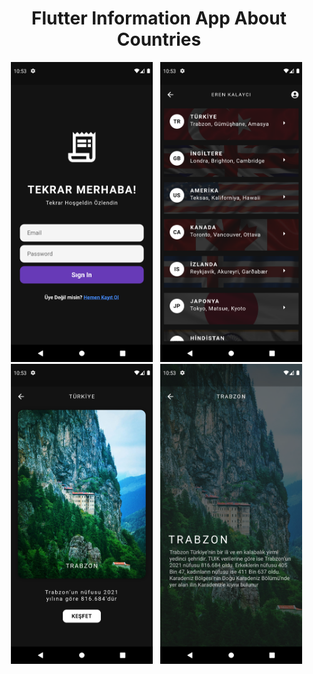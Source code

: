 <b><h1 align="center">Flutter Information App About Countries</h1></b>

<div class="photo-container" align="center">
  <img src="https://github.com/KLYCHUB/flutter_information_app_about_countries/blob/master/ss/1.png?raw=true" height="480",width="270">
  &nbsp;
  <img src="https://github.com/KLYCHUB/flutter_information_app_about_countries/blob/master/ss/2.png?raw=true" height="480",width="270">
  &nbsp;
  <img src="https://github.com/KLYCHUB/flutter_information_app_about_countries/blob/master/ss/3.png?raw=true" height="480",width="270">
  &nbsp;
  <img src="https://github.com/KLYCHUB/flutter_information_app_about_countries/blob/master/ss/4.png?raw=true" height="480",width="270">
  &nbsp;
</div>
